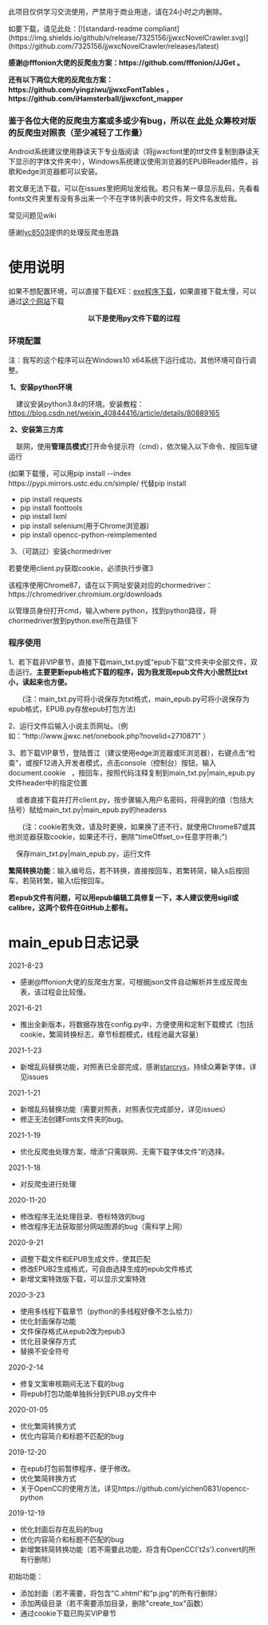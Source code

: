 <p>此项目仅供学习交流使用，严禁用于商业用途，请在24小时之内删除。</p>
<p>如要下载，请见此处：[![standard-readme compliant](https://img.shields.io/github/v/release/7325156/jjwxcNovelCrawler.svg)](https://github.com/7325156/jjwxcNovelCrawler/releases/latest)
</p>
<p><strong>感谢@fffonion大佬的反爬虫方案：https://github.com/fffonion/JJGet 。</strong></p>
<p><strong>还有以下两位大佬的反爬虫方案：https://github.com/yingziwu/jjwxcFontTables ， https://github.com/iHamsterball/jjwxcfont_mapper</strong></p>
<h3>鉴于各位大佬的反爬虫方案或多或少有bug，所以在<a href="https://github.com/7325156/jjwxcNovelCrawler/issues/12"> 此处 </a>众筹校对版的反爬虫对照表（至少减轻了工作量）</h3>
<p>Android系统建议使用静读天下专业版阅读（将jjwxcfont里的ttf文件复制到静读天下显示的字体文件夹中），Windows系统建议使用浏览器的EPUBReader插件，谷歌和edge浏览器都可以安装。</p>
<p>若文章无法下载，可以在issues里把网址发给我。若只有某一章显示乱码，先看看fonts文件夹里有没有多出来一个不在字体列表中的文件，将文件名发给我。</p>
<p>常见问题见wiki</p>
<p>感谢<a href='https://github.com/lyc8503'>lyc8503</a>提供的处理反爬虫思路</p>
<h1>使用说明</h1>
<p>如果不想配置环境，可以直接下载EXE：<a href="https://github.com/7325156/jjdown/releases">exe程序下载</a>，如果直接下载太慢，可以通过<a href="https://d.serctl.com">这个网站</a>下载</p>
<p><strong><center>以下是使用py文件下载的过程</center></strong></p>
<h3>环境配置</h3>
<p>注：我写的这个程序可以在Windows10 x64系统下运行成功，其他环境可自行调整。</p>
<p><span style="font-weight: bold;">&#160;1、安装python环境</span></p>
<p><span class="Apple-tab-span" style="white-space:pre">	</span>建议安装python3.8x的环境。安装教程：<a href="https://blog.csdn.net/weixin_40844416/article/details/80889165">https://blog.csdn.net/weixin_40844416/article/details/80889165</a></p>
<p><span style="font-weight: bold;">&#160;2、安装第三方库</span></p>
<p><span class="Apple-tab-span" style="white-space:pre">	</span>联网，使用<b>管理员模式</b>打开命令提示符（cmd），依次输入以下命令、按回车键运行</p>
<p>(如果下载慢，可以用pip install --index https://pypi.mirrors.ustc.edu.cn/simple/ 代替pip install</p>
<ul><li>pip install requests</li>
 <li>pip install fonttools</li>
<li>pip install lxml</li>
<li>pip install selenium(用于Chrome浏览器)</li>
 <li>pip install opencc-python-reimplemented</li>
</ul>
&#160;3、（可跳过）安装chormedriver<p></p>
<p>若要使用client.py获取cookie，必须执行步骤3</p>
<p>该程序使用Chrome87，请在以下网址安装对应的chormedriver：https://chromedriver.chromium.org/downloads</p>
<p>以管理员身份打开cmd，输入where python，找到python路径，将chormedriver放到python.exe所在路径下</p>
<h3>程序使用</h3>
<p>1、若下载非VIP章节，直接下载main_txt.py或“epub下载”文件夹中全部文件，双击运行。<b>主要更新epub格式下载的程序，因为我发现epub文件大小居然比txt小，读起来也方便。</b></p>
<p>　　(注：main_txt.py可将小说保存为txt格式，main_epub.py可将小说保存为epub格式，EPUB.py存放epub打包方法)</p>
<p>2、运行文件后输入小说主页网址。（例如：“http://www.jjwxc.net/onebook.php?novelid=2710871” ）</p>
<p>3、若下载VIP章节，登陆晋江（建议使用edge浏览器或IE浏览器），右键点击“检查”，或按F12进入开发者模式，点击console（控制台）按钮，输入document.cookie &#160; ，按回车，按照代码注释复制到main_txt.py|main_epub.py文件header中的指定位置</p>
<p><span class="Apple-tab-span" style="white-space:pre">	</span>或者直接下载并打开client.py，按步骤输入用户名密码，将得到的值（包括大括号）赋给main_txt.py|main_epub.py的headerss</p>
<p>　　(注：cookie若失效，请及时更换，如果换了还不行，就使用Chrome87或其他浏览器获取cookie，如果还不行，删除"timeOffset_o=任意字符串;")</p>
<p><span class="Apple-tab-span" style="white-space:pre">	</span>保存main_txt.py|main_epub.py，运行文件</p>
<p><b>繁简转换功能</b>：输入编号后，若不转换，直接按回车，若繁转简，输入s后按回车，若简转繁，输入t后按回车。</p>
<p><b>若epub文件有问题，可以用epub编辑工具修复一下，本人建议使用sigil或calibre，这两个软件在GitHub上都有。</b></p>
<h1>main_epub日志记录</h1>
<p>2021-8-23</p>
<ul>
 <li>感谢@fffonion大佬的反爬虫方案，可根据json文件自动解析并生成反爬虫表，该过程会比较慢。</li>
</ul>
<p>2021-6-21</p>
<ul>
 <li>推出全新版本，将数据存放在config.py中，方便使用和定制下载模式（包括cookie，繁简转换标志，章节标题模式，线程池最大容量）</li>
</ul>
<p>2021-1-23</p>
<ul>
 <li>新增乱码替换功能，对照表已全部完成，感谢<a href="https://github.com/starcrys">starcrys</a>，持续众筹新字体，详见issues</li></ul>
<p>2021-1-21</p>
<ul>
 <li>新增乱码替换功能（需要对照表，对照表仅完成部分，详见issues）</li>
<li>修正无法创建Fonts文件夹的bug。</li>
</ul>
<p>2021-1-19</p>
<ul>
<li>优化反爬虫处理方案，增添“只需联网、无需下载字体文件”的选择。</li>
</ul>
<p>2021-1-18</p>
<ul>
<li>对反爬虫进行处理</li>
</ul>
<p>2020-11-20</p>
<ul>
<li>修改程序无法处理目录、卷标特效的bug</li>
 <li>修改程序无法获取部分网站图源的bug（需科学上网）</li>
</ul>
<p>2020-9-21</p>
<ul>
<li>调整下载文件和EPUB生成文件，使其匹配</li>
 <li>修改EPUB2生成格式，可自由选择生成的epub文件格式</li>
 <li>新增文案特效版下载，可以显示文案特效</li>
</ul>
<p>2020-3-23</p>
<ul>
<li>使用多线程下载章节（python的多线程好像不怎么给力）</li>
 <li>优化封面保存功能</li>
 <li>文件保存格式从epub2改为epub3</li>
 <li>优化目录保存方式</li>
 <li>替换不安全符号</li>
</ul>
<p>2020-2-14</p>
<ul>
 <li>修复文案审核期间无法下载的bug</li>
 <li>将epub打包功能单独拆分到EPUB.py文件中</li>
</ul>
<p>2020-01-05</p>
<ul>
 <li>优化繁简转换方式</li>
 <li>优化内容简介和标题不匹配的bug</li>

</ul>
<p>2019-12-20</p>
<ul>
 <li>在epub打包前暂停程序，便于修改。</li>
 <li>优化繁简转换方式</li>
 <li>关于OpenCC的使用方法，详见https://github.com/yichen0831/opencc-python</li>
</ul>
<p>2019-12-19</p>
<ul>
 <li>优化封面后存在乱码的bug</li>
 <li>优化内容简介和标题不匹配的bug</li>
<li>新增繁转简转换功能（若不需要此功能，将含有OpenCC('t2s').convert的所有行删除）</li>
</ul>
<p>初始功能：</p>
<ul><li>添加封面（若不需要，将包含"C.xhtml"和"p.jpg"的所有行删除）</li>
<li>添加两级目录（若不需要添加目录，删除"create_tox"函数）</li>
<li>通过cookie下载已购买VIP章节</li>
</ul>
